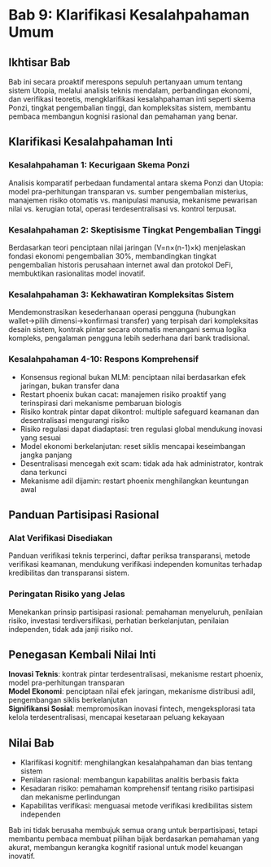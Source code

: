 # Bab 9: Klarifikasi Kesalahpahaman Umum

## Ikhtisar Bab

Bab ini secara proaktif merespons sepuluh pertanyaan umum tentang sistem Utopia, melalui analisis teknis mendalam, perbandingan ekonomi, dan verifikasi teoretis, mengklarifikasi kesalahpahaman inti seperti skema Ponzi, tingkat pengembalian tinggi, dan kompleksitas sistem, membantu pembaca membangun kognisi rasional dan pemahaman yang benar.

## Klarifikasi Kesalahpahaman Inti

### Kesalahpahaman 1: Kecurigaan Skema Ponzi

Analisis komparatif perbedaan fundamental antara skema Ponzi dan Utopia: model pra-perhitungan transparan vs. sumber pengembalian misterius, manajemen risiko otomatis vs. manipulasi manusia, mekanisme pewarisan nilai vs. kerugian total, operasi terdesentralisasi vs. kontrol terpusat.

### Kesalahpahaman 2: Skeptisisme Tingkat Pengembalian Tinggi

Berdasarkan teori penciptaan nilai jaringan (V=n×(n-1)×k) menjelaskan fondasi ekonomi pengembalian 30%, membandingkan tingkat pengembalian historis perusahaan internet awal dan protokol DeFi, membuktikan rasionalitas model inovatif.

### Kesalahpahaman 3: Kekhawatiran Kompleksitas Sistem

Mendemonstrasikan kesederhanaan operasi pengguna (hubungkan wallet→pilih dimensi→konfirmasi transfer) yang terpisah dari kompleksitas desain sistem, kontrak pintar secara otomatis menangani semua logika kompleks, pengalaman pengguna lebih sederhana dari bank tradisional.

### Kesalahpahaman 4-10: Respons Komprehensif

- Konsensus regional bukan MLM: penciptaan nilai berdasarkan efek jaringan, bukan transfer dana
- Restart phoenix bukan cacat: manajemen risiko proaktif yang terinspirasi dari mekanisme pembaruan biologis
- Risiko kontrak pintar dapat dikontrol: multiple safeguard keamanan dan desentralisasi mengurangi risiko
- Risiko regulasi dapat diadaptasi: tren regulasi global mendukung inovasi yang sesuai
- Model ekonomi berkelanjutan: reset siklis mencapai keseimbangan jangka panjang
- Desentralisasi mencegah exit scam: tidak ada hak administrator, kontrak dana terkunci
- Mekanisme adil dijamin: restart phoenix menghilangkan keuntungan awal

## Panduan Partisipasi Rasional

### Alat Verifikasi Disediakan

Panduan verifikasi teknis terperinci, daftar periksa transparansi, metode verifikasi keamanan, mendukung verifikasi independen komunitas terhadap kredibilitas dan transparansi sistem.

### Peringatan Risiko yang Jelas

Menekankan prinsip partisipasi rasional: pemahaman menyeluruh, penilaian risiko, investasi terdiversifikasi, perhatian berkelanjutan, penilaian independen, tidak ada janji risiko nol.

## Penegasan Kembali Nilai Inti

**Inovasi Teknis**: kontrak pintar terdesentralisasi, mekanisme restart phoenix, model pra-perhitungan transparan  
**Model Ekonomi**: penciptaan nilai efek jaringan, mekanisme distribusi adil, pengembangan siklis berkelanjutan  
**Signifikansi Sosial**: mempromosikan inovasi fintech, mengeksplorasi tata kelola terdesentralisasi, mencapai kesetaraan peluang kekayaan

## Nilai Bab

- Klarifikasi kognitif: menghilangkan kesalahpahaman dan bias tentang sistem
- Penilaian rasional: membangun kapabilitas analitis berbasis fakta
- Kesadaran risiko: pemahaman komprehensif tentang risiko partisipasi dan mekanisme perlindungan
- Kapabilitas verifikasi: menguasai metode verifikasi kredibilitas sistem independen

Bab ini tidak berusaha membujuk semua orang untuk berpartisipasi, tetapi membantu pembaca membuat pilihan bijak berdasarkan pemahaman yang akurat, membangun kerangka kognitif rasional untuk model keuangan inovatif.